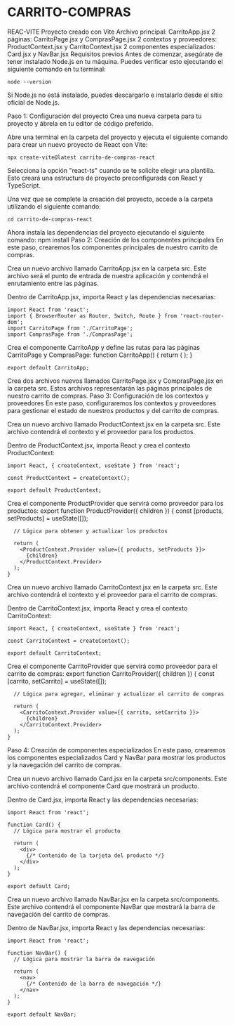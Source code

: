 # CARRITO-COMPRAS
REAC-VITE
Proyecto creado con Vite
Archivo principal: CarritoApp.jsx
2 páginas: CarritoPage.jsx y ComprasPage.jsx
2 contextos y proveedores: ProductContext.jsx y CarritoContext.jsx
2 componentes especializados: Card.jsx y NavBar.jsx
Requisitos previos
Antes de comenzar, asegúrate de tener instalado Node.js en tu máquina. Puedes verificar esto ejecutando el siguiente comando en tu terminal:

    node --version
Si Node.js no está instalado, puedes descargarlo e instalarlo desde el sitio oficial de Node.js.

Paso 1: Configuración del proyecto
Crea una nueva carpeta para tu proyecto y ábrela en tu editor de código preferido.

Abre una terminal en la carpeta del proyecto y ejecuta el siguiente comando para crear un nuevo proyecto de React con Vite:

    npx create-vite@latest carrito-de-compras-react
Selecciona la opción "react-ts" cuando se te solicite elegir una plantilla. Esto creará una estructura de proyecto preconfigurada con React y TypeScript.

Una vez que se complete la creación del proyecto, accede a la carpeta utilizando el siguiente comando:

    cd carrito-de-compras-react
Ahora instala las dependencias del proyecto ejecutando el siguiente comando:
    npm install
Paso 2: Creación de los componentes principales
En este paso, crearemos los componentes principales de nuestro carrito de compras.

Crea un nuevo archivo llamado CarritoApp.jsx en la carpeta src. Este archivo será el punto de entrada de nuestra aplicación y contendrá el enrutamiento entre las páginas.

Dentro de CarritoApp.jsx, importa React y las dependencias necesarias:

    import React from 'react';
    import { BrowserRouter as Router, Switch, Route } from 'react-router-dom';
    import CarritoPage from './CarritoPage';
    import ComprasPage from './ComprasPage';
Crea el componente CarritoApp y define las rutas para las páginas CarritoPage y ComprasPage:
    function CarritoApp() {
      return (
        <Router>
          <Switch>
            <Route exact path="/" component={CarritoPage} />
            <Route path="/compras" component={ComprasPage} />
          </Switch>
        </Router>
      );
    }
    
    export default CarritoApp;
Crea dos archivos nuevos llamados CarritoPage.jsx y ComprasPage.jsx en la carpeta src. Estos archivos representarán las páginas principales de nuestro carrito de compras.
Paso 3: Configuración de los contextos y proveedores
En este paso, configuraremos los contextos y proveedores para gestionar el estado de nuestros productos y del carrito de compras.

Crea un nuevo archivo llamado ProductContext.jsx en la carpeta src. Este archivo contendrá el contexto y el proveedor para los productos.

Dentro de ProductContext.jsx, importa React y crea el contexto ProductContext:

    import React, { createContext, useState } from 'react';
    
    const ProductContext = createContext();
    
    export default ProductContext;
Crea el componente ProductProvider que servirá como proveedor para los productos:
    export function ProductProvider({ children }) {
      const [products, setProducts] = useState([]);
    
      // Lógica para obtener y actualizar los productos
    
      return (
        <ProductContext.Provider value={{ products, setProducts }}>
          {children}
        </ProductContext.Provider>
      );
    }
Crea un nuevo archivo llamado CarritoContext.jsx en la carpeta src. Este archivo contendrá el contexto y el proveedor para el carrito de compras.

Dentro de CarritoContext.jsx, importa React y crea el contexto CarritoContext:

    import React, { createContext, useState } from 'react';
    
    const CarritoContext = createContext();
    
    export default CarritoContext;
Crea el componente CarritoProvider que servirá como proveedor para el carrito de compras:
    export function CarritoProvider({ children }) {
      const [carrito, setCarrito] = useState([]);
    
      // Lógica para agregar, eliminar y actualizar el carrito de compras
    
      return (
        <CarritoContext.Provider value={{ carrito, setCarrito }}>
          {children}
        </CarritoContext.Provider>
      );
    }
Paso 4: Creación de componentes especializados
En este paso, crearemos los componentes especializados Card y NavBar para mostrar los productos y la navegación del carrito de compras.

Crea un nuevo archivo llamado Card.jsx en la carpeta src/components. Este archivo contendrá el componente Card que mostrará un producto.

Dentro de Card.jsx, importa React y las dependencias necesarias:

    import React from 'react';
    
    function Card() {
      // Lógica para mostrar el producto
    
      return (
        <div>
          {/* Contenido de la tarjeta del producto */}
        </div>
      );
    }
    
    export default Card;
Crea un nuevo archivo llamado NavBar.jsx en la carpeta src/components. Este archivo contendrá el componente NavBar que mostrará la barra de navegación del carrito de compras.

Dentro de NavBar.jsx, importa React y las dependencias necesarias:

    import React from 'react';
    
    function NavBar() {
      // Lógica para mostrar la barra de navegación
    
      return (
        <nav>
          {/* Contenido de la barra de navegación */}
        </nav>
      );
    }
    
    export default NavBar;

